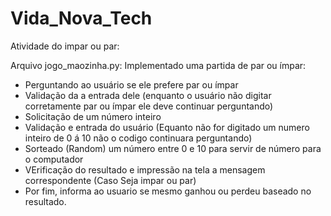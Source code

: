 # Vida_Nova_Tech

Atividade do impar ou par:

Arquivo jogo_maozinha.py: 
Implementado uma partida de par ou ímpar:
 - Perguntando ao usuário se ele prefere par ou ímpar
 - Validação da a entrada dele (enquanto o usuário não digitar corretamente par ou ímpar ele deve continuar perguntando) 
 - Solicitação de um número inteiro
 - Validação e entrada do usuário (Equanto não for digitado um numero inteiro de 0 á 10 não o codigo continuara perguntando)
 - Sorteado (Random) um número entre 0 e 10 para servir de número para o computador
 - VErificação do resultado e impressão na tela a mensagem correspondente (Caso Seja impar ou par)
 - Por fim, informa ao usuario se mesmo ganhou ou perdeu baseado no resultado.
